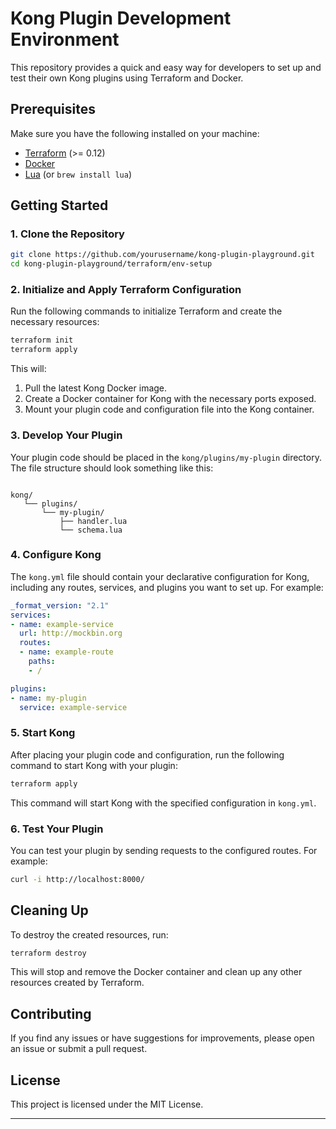 
# Kong Plugin Development Environment

This repository provides a quick and easy way for developers to set up and test their own Kong plugins using Terraform and Docker.

## Prerequisites

Make sure you have the following installed on your machine:

- [Terraform](https://www.terraform.io/downloads.html) (>= 0.12)
- [Docker](https://docs.docker.com/get-docker/)
- [Lua](https://www.lua.org/download.html) (or ``brew install lua``)

## Getting Started

### 1. Clone the Repository

```sh
git clone https://github.com/yourusername/kong-plugin-playground.git
cd kong-plugin-playground/terraform/env-setup
```

### 2. Initialize and Apply Terraform Configuration

Run the following commands to initialize Terraform and create the necessary resources:

```sh
terraform init
terraform apply
```

This will:

1. Pull the latest Kong Docker image.
2. Create a Docker container for Kong with the necessary ports exposed.
3. Mount your plugin code and configuration file into the Kong container.

### 3. Develop Your Plugin

Your plugin code should be placed in the `kong/plugins/my-plugin` directory. The file structure should look something like this:

```

kong/
   └── plugins/
       └── my-plugin/
           ├── handler.lua
           └── schema.lua
```

### 4. Configure Kong

The `kong.yml` file should contain your declarative configuration for Kong, including any routes, services, and plugins you want to set up. For example:

```yaml
_format_version: "2.1"
services:
- name: example-service
  url: http://mockbin.org
  routes:
  - name: example-route
    paths:
    - /

plugins:
- name: my-plugin
  service: example-service
```

### 5. Start Kong

After placing your plugin code and configuration, run the following command to start Kong with your plugin:

```sh
terraform apply
```

This command will start Kong with the specified configuration in `kong.yml`.

### 6. Test Your Plugin

You can test your plugin by sending requests to the configured routes. For example:

```sh
curl -i http://localhost:8000/
```

## Cleaning Up

To destroy the created resources, run:

```sh
terraform destroy
```

This will stop and remove the Docker container and clean up any other resources created by Terraform.

## Contributing

If you find any issues or have suggestions for improvements, please open an issue or submit a pull request.

## License

This project is licensed under the MIT License.

---
